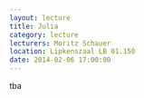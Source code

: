 ```yaml
---
layout: lecture
title: Julia
category: lecture
lecturers: Moritz Schauer
location: Lipkenszaal LB 01.150
date: 2014-02-06 17:00:00
---
```


tba
